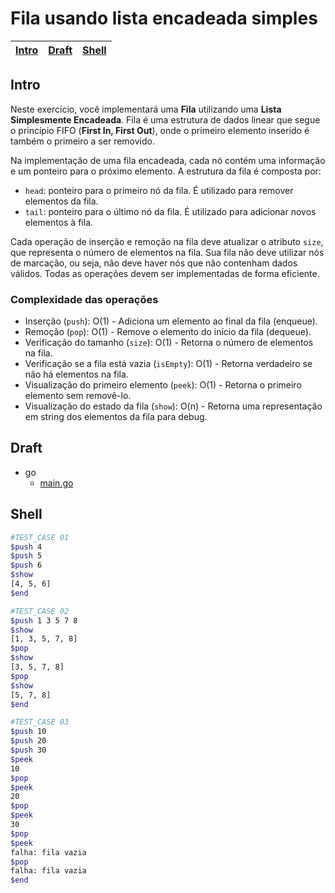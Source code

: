 # Fila usando lista encadeada simples

<!-- toch -->
[Intro](#intro) | [Draft](#draft) | [Shell](#shell)
-- | -- | --
<!-- toch -->

## Intro

Neste exercício, você implementará uma **Fila** utilizando uma **Lista Simplesmente Encadeada**. Fila é uma estrutura de dados linear que segue o princípio FIFO (**First In, First Out**), onde o primeiro elemento inserido é também o primeiro a ser removido.

Na implementação de uma fila encadeada, cada nó contém uma informação e um ponteiro para o próximo elemento. A estrutura da fila é composta por:

- `head`: ponteiro para o primeiro nó da fila. É utilizado para remover elementos da fila.
- `tail`: ponteiro para o último nó da fila. É utilizado para adicionar novos elementos à fila.

Cada operação de inserção e remoção na fila deve atualizar o atributo `size`, que representa o número de elementos na fila. Sua fila não deve utilizar nós de marcação, ou seja, não deve haver nós que não contenham dados válidos. Todas as operações devem ser implementadas de forma eficiente.

### Complexidade das operações

- Inserção (`push`): O(1) - Adiciona um elemento ao final da fila (enqueue).
- Remoção (`pop`): O(1) - Remove o elemento do início da fila (dequeue).
- Verificação do tamanho (`size`): O(1) - Retorna o número de elementos na fila.
- Verificação se a fila está vazia (`isEmpty`): O(1) - Retorna verdadeiro se não há elementos na fila.
- Visualização do primeiro elemento (`peek`): O(1) - Retorna o primeiro elemento sem removê-lo.
- Visualização do estado da fila (`show`): O(n) - Retorna uma representação em string dos elementos da fila para debug.

## Draft

<!-- links .cache/draft -->
- go
  - [main.go](https://github.com/qxcodeed/arcade/blob/master/base/fila_enc/.cache/draft/go/main.go)
<!-- links -->

## Shell

```bash
#TEST_CASE 01
$push 4
$push 5
$push 6
$show
[4, 5, 6]
$end
```

```bash
#TEST_CASE 02
$push 1 3 5 7 8
$show
[1, 3, 5, 7, 8]
$pop
$show
[3, 5, 7, 8]
$pop
$show
[5, 7, 8]
$end
```

```bash
#TEST_CASE 03
$push 10
$push 20
$push 30
$peek
10
$pop
$peek
20
$pop
$peek
30
$pop
$peek
falha: fila vazia
$pop
falha: fila vazia
$end
```
